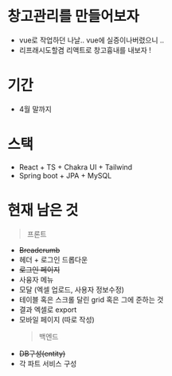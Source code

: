 # 창고관리를 만들어보자

-   vue로 작업하던 나날.. vue에 실증이나버렸으니 ..
-   리프래시도할겸 리액트로 창고흉내를 내보자 !

# 기간

-   4월 말까지

# 스택

-   React + TS + Chakra UI + Tailwind
-   Spring boot + JPA + MySQL

# 현재 남은 것

> 프론트

-   ~~Breadcrumb~~
-   헤더 + 로그인 드롭다운
-   ~~로그인 페이지~~
-   사융자 메뉴
-   모달 (엑셀 업로드, 사용자 정보수정)
-   테이블 혹은 스크롤 달린 grid 혹은 그에 준하는 것
-   결과 엑셀로 export
-   모바일 페이지 (따로 작성)
    > 백엔드
-   ~~DB구성(entity)~~
-   각 파트 서비스 구성
